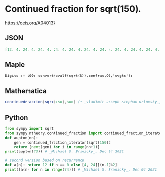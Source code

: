 # Continued fraction for sqrt\(150\)\.
https://oeis.org/A040137
## JSON
```JSON
[12, 4, 24, 4, 24, 4, 24, 4, 24, 4, 24, 4, 24, 4, 24, 4, 24, 4, 24, 4, 24, 4, 24, 4, 24, 4, 24, 4, 24, 4, 24, 4, 24, 4, 24, 4, 24, 4, 24, 4, 24, 4, 24, 4, 24, 4, 24, 4, 24, 4, 24, 4, 24, 4, 24, 4, 24, 4, 24, 4, 24, 4, 24, 4, 24, 4, 24, 4, 24, 4, 24, 4, 24, 4]
```
## Maple
```Maple
Digits := 100: convert(evalf(sqrt(N)),confrac,90,'cvgts'):
```
## Mathematica
```Mathematica
ContinuedFraction[Sqrt[150],300] (* _Vladimir Joseph Stephan Orlovsky_, Mar 13 2011*)
```
## Python
```Python
from sympy import sqrt
from sympy.ntheory.continued_fraction import continued_fraction_iterator
def aupton(nn):
    gen = continued_fraction_iterator(sqrt(150))
    return [next(gen) for i in range(nn+1)]
print(aupton(73)) # _Michael S. Branicky_, Dec 04 2021
```
```Python
# second version based on recurrence
def a(n): return 12 if n == 0 else [4, 24][(n-1)%2]
print([a(n) for n in range(74)]) # _Michael S. Branicky_, Dec 04 2021
```
